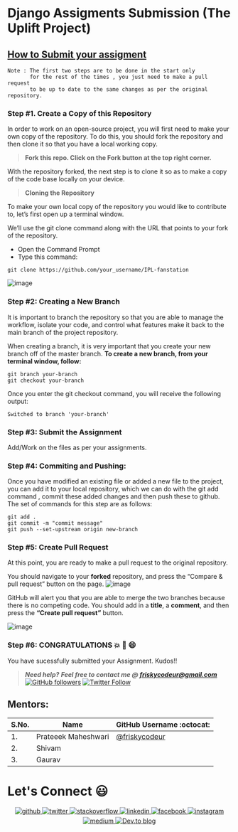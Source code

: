 # Django Assigments Submission (The Uplift Project)


## <u> How to Submit your assigment</u>

``` 
Note : The first two steps are to be done in the start only 
       for the rest of the times , you just need to make a pull request 
       to be up to date to the same changes as per the original repository. 
```

### Step #1. Create a Copy of this Repository
In order to work on an open-source project, you will first need to make your own copy of the repository. To do this, you should fork the repository and then clone it so that you have a local working copy.


> **Fork this repo. Click on the Fork button at the top right corner.**

With the repository forked, the next step is to clone it so as to make a copy of the code base locally on your device.

> **Cloning the Repository**

To make your own local copy of the repository you would like to contribute to, let’s first open up a terminal window.

We’ll use the git clone command along with the URL that points to your fork of the repository.

* Open the Command Prompt
* Type this command:

```
git clone https://github.com/your_username/IPL-fanstation
```
![image](https://user-images.githubusercontent.com/45481137/110900056-2bb2ca00-8328-11eb-9777-a18261732a9c.png)




### Step #2: Creating a New Branch
It is important to branch the repository so that you are able to manage the workflow, isolate your code, and control what features make it back to the main branch of the project repository.

When creating a branch, it is very important that you create your new branch off of the master branch. 
**To create a new branch, from your terminal window, follow:**


```
git branch your-branch
git checkout your-branch
```
Once you enter the git checkout command, you will receive the following output:

```
Switched to branch 'your-branch'
```


### Step #3: Submit the Assignment
Add/Work on the files as per your assignments.

### Step #4: Commiting and Pushing:
Once you have modified an existing file or added a new file to the project, you can add it to your local repository, which we can do with the git add command , commit these added changes and then push these to github. The set of commands for this step are as follows:

 ``` 
 git add .
 git commit -m "commit message"
 git push --set-upstream origin new-branch
 ```
### Step #5: Create Pull Request
At this point, you are ready to make a pull request to the original repository.

You should navigate to your **forked** repository, and press the “Compare & pull request” button on the page. 
![image](https://user-images.githubusercontent.com/45481137/110902288-a16c6500-832b-11eb-972b-82aafc78a8c7.png)


GitHub will alert you that you are able to merge the two branches because there is no competing code. You should add in a **title**, a **comment**, and then press the **“Create pull request”** button.

![image](https://user-images.githubusercontent.com/45481137/110902349-c4971480-832b-11eb-9582-16f8e9b92c47.png)

### Step #6: CONGRATULATIONS :boom: :clap: :smile:
You have sucessfully submitted your Assignment. Kudos!!

> **_Need help?_** 
> **_Feel free to contact me @ [friskycodeur@gmail.com](mailto:friskycodeur@gmail.com?Subject=RegardingAssigmentSubmission)_**
[![GitHub followers](https://img.shields.io/github/followers/friskycodeur.svg?label=Follow%20@friskycodeur&style=social)](https://github.com/friskycodeur/) [![Twitter Follow](https://img.shields.io/twitter/follow/moodyarrow?style=social)](https://twitter.com/moodyarrow) 


## Mentors:

| S.No. | Name               |GitHub Username :octocat:                             |
| ----- | ------------------ |---------------------------------------------------- |
| 1.    | Prateeek Maheshwari        | [@friskycodeur](https://github.com/friskycodeur)           |
| 2.    | Shivam      | |
| 3.    | Gaurav      | |


  <!-- Connect with me -->

  <h1> Let's Connect 😃</h1>
<div>
<div align="center">
<a href="https://github.com/friskycodeur" target="_blank">
<img src=https://img.shields.io/badge/github-%2324292e.svg?&style=for-the-badge&logo=github&logoColor=white alt=github style="margin-bottom: 5px;" />
</a>
<a href="https://twitter.com/moodyarrow" target="_blank">
<img src=https://img.shields.io/badge/twitter-%2300acee.svg?&style=for-the-badge&logo=twitter&logoColor=white alt=twitter style="margin-bottom: 5px;" />
</a>
<a href="https://stackoverflow.com/users/14524669" target="_blank">
<img src=https://img.shields.io/badge/stackoverflow-%23F28032.svg?&style=for-the-badge&logo=stackoverflow&logoColor=white alt=stackoverflow style="margin-bottom: 5px;" />
</a>
<a href="https://linkedin.com/in/friskycodeur" target="_blank">
<img src=https://img.shields.io/badge/linkedin-%231E77B5.svg?&style=for-the-badge&logo=linkedin&logoColor=white alt=linkedin style="margin-bottom: 5px;" />
</a>
<a href="https://www.facebook.com/2310prateek/" target="_blank">
<img src=https://img.shields.io/badge/facebook-%232E87FB.svg?&style=for-the-badge&logo=facebook&logoColor=white alt=facebook style="margin-bottom: 5px;" />
</a>
<a href="https://instagram.com/friskycodeur" target="_blank">
<img src=https://img.shields.io/badge/instagram-%23000000.svg?&style=for-the-badge&logo=instagram&logoColor=white alt=instagram style="margin-bottom: 5px;" />
</a>
<a href="https://medium.com/@friskycodeur" target="_blank">
<img src=https://img.shields.io/badge/medium-%23292929.svg?&style=for-the-badge&logo=medium&logoColor=white alt=medium style="margin-bottom: 5px;" />
</a>  
<a href="https://dev.to/friskycodeur" target="_blank">
<img alt="Dev.to blog" src=https://img.shields.io/badge/dev.to-0A0A0A?style=for-the-badge&logo=dev.to&logoColor=white alt=medium style="margin-bottom: 5px;"/ >
</a> 
</div>
